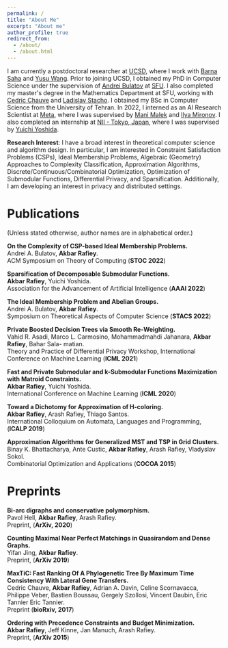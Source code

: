 ```yaml
---
permalink: /
title: "About Me"
excerpt: "About me"
author_profile: true
redirect_from: 
  - /about/
  - /about.html
---
```

I am currently a postdoctoral researcher at [UCSD](https://ucsd.edu/), where I work with [Barna Saha](https://barnasaha.net/) and [Yusu Wang](http://yusu.belkin-wang.org/). Prior to joining UCSD, I obtained my PhD in Computer Science under the supervision of [Andrei Bulatov](https://www.cs.sfu.ca/~abulatov/) at [SFU](https://www.sfu.ca/). I also completed my master's degree in the Mathematics Department at SFU, working with [Cedric Chauve](https://www.sfu.ca/math/people/faculty/cchauve.html) and [Ladislav Stacho](https://www.sfu.ca/~lstacho/Ladislav_Stachos_site/About_Me.html). I obtained my BSc in Computer Science from the University of Tehran.
In 2022, I interned as an AI Research Scientist at [Meta](https://about.meta.com/), where I was supervised by [Mani Malek](https://www.google.com/url?sa=t&amp;rct=j&amp;q=&amp;esrc=s&amp;source=web&amp;cd=&amp;cad=rja&amp;uact=8&amp;ved=2ahUKEwiW_rz22Yf-AhVsPUQIHZREBjEQFnoECAsQAQ&amp;url=https%3A%2F%2Fca.linkedin.com%2Fin%2Fmalekesmaeili&amp;usg=AOvVaw1ISqGOyI1SvKmM6GiP_qFz) and [Ilya Mironov](https://ai.facebook.com/people/ilya-mironov/). I also completed an internship at [NII - Tokyo, Japan](https://www.nii.ac.jp/en/), where I was supervised by [Yuichi Yoshida](http://research.nii.ac.jp/~yyoshida/).

**Research Interest**: I have a broad interest in theoretical computer science and algorithm design. In particular, I am interested in Constraint Satisfaction Problems (CSPs), Ideal Membership Problems, Algebraic (Geometry) Approaches to Complexity Classification, Approximation Algorithms, Discrete/Continuous/Combinatorial Optimization, Optimization of Submodular Functions, Differential Privacy, and Sparsification. Additionally, I am developing an interest in privacy and distributed settings.



Publications
======
(Unless stated otherwise, author names are in alphabetical order.)

**On the Complexity of CSP-based Ideal Membership Problems.**
<br>
Andrei A. Bulatov, **Akbar Rafiey**.
<br>
ACM Symposium on Theory of Computing (**STOC 2022**)

**Sparsification of Decomposable Submodular Functions.** 
<br>
**Akbar Rafiey**, Yuichi Yoshida.
<br>
Association for the Advancement of Artificial Intelligence (**AAAI 2022**)

**The Ideal Membership Problem and Abelian Groups.**
<br> 
Andrei A. Bulatov, **Akbar Rafiey**.
<br>
Symposium on Theoretical Aspects of Computer Science (**STACS 2022**)

**Private Boosted Decision Trees via Smooth Re-Weighting.** 
<br>
Vahid R. Asadi, Marco L. Carmosino, Mohammadmahdi Jahanara, **Akbar Rafiey**, Bahar Sala-
matian.
<br>
Theory and Practice of Differential Privacy Workshop, International Conference on Machine Learning (**ICML 2021**)

**Fast and Private Submodular and k-Submodular Functions Maximization with Matroid Constraints.** 
<br>
**Akbar Rafiey**, Yuichi Yoshida.
<br>
International Conference on Machine Learning (**ICML 2020**)

**Toward a Dichotomy for Approximation of H-coloring.** 
<br>
**Akbar Rafiey**, Arash Rafiey, Thiago Santos.
<br>
International Colloquium on Automata, Languages and Programming, (**ICALP 2019**)

**Approximation Algorithms for Generalized MST and TSP in Grid Clusters.** 
<br>
Binay K. Bhattacharya, Ante Custic, **Akbar Rafiey**, Arash Rafiey, Vladyslav Sokol.
<br>
Combinatorial Optimization and Applications (**COCOA 2015**)



Preprints
======
**Bi-arc digraphs and conservative polymorphism.** 
<br>
Pavol Hell, **Akbar Rafiey**, Arash Rafiey.
<br>
Preprint, (**ArXiv, 2020**)

**Counting Maximal Near Perfect Matchings in Quasirandom and Dense Graphs.** 
<br>
Yifan Jing, **Akbar Rafiey**.
<br>
Preprint, (**ArXiv 2019**)



**MaxTiC: Fast Ranking Of A Phylogenetic Tree By Maximum Time Consistency With Lateral Gene Transfers.** 
<br>
Cedric Chauve, **Akbar Rafiey**, Adrian A. Davin, Celine Scornavacca, Philippe Veber, Bastien Boussau, Gergely Szollosi, Vincent Daubin, Eric Tannier Eric Tannier.
<br>
Preprint (**bioRxiv, 2017**)

**Ordering with Precedence Constraints and Budget Minimization.** 
<br>
**Akbar Rafiey**, Jeff Kinne, Jan Manuch, Arash Rafiey.
<br>
Preprint, (**ArXiv 2015**)
